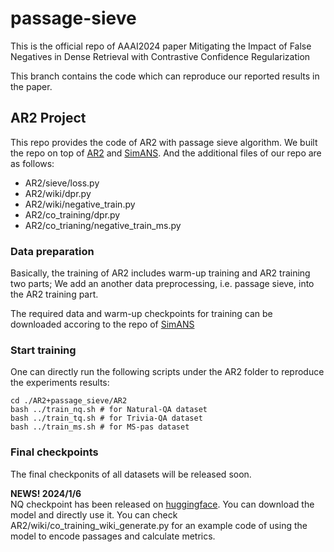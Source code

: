 # passage-sieve
This is the official repo of AAAI2024 paper Mitigating the Impact of False Negatives in Dense Retrieval with Contrastive Confidence Regularization

This branch contains the code which can reproduce our reported results in the paper. 

## AR2 Project

This repo provides the code of AR2 with passage sieve algorithm. We built the repo on top of [AR2](https://github.com/microsoft/AR2/tree/main/AR2)  and [SimANS](https://github.com/microsoft/SimXNS/tree/main/SimANS). And the additional files of our repo are as follows:
 -  AR2/sieve/loss.py
 -  AR2/wiki/dpr.py
 -  AR2/wiki/negative_train.py
 -  AR2/co_training/dpr.py
 -  AR2/co_trianing/negative_train_ms.py

### Data preparation
Basically, the training of AR2 includes warm-up training and AR2 training two parts; We add an another data preprocessing, i.e. passage sieve, into the AR2 training part.

The required data and warm-up checkpoints for training can be downloaded accoring to the repo of [SimANS](https://github.com/microsoft/SimXNS/tree/main/SimANS) 

### Start training
One can directly run the following scripts under the AR2 folder to reproduce the experiments results:
```
cd ./AR2+passage_sieve/AR2
bash ../train_nq.sh # for Natural-QA dataset
bash ../train_tq.sh # for Trivia-QA dataset
bash ../train_ms.sh # for MS-pas dataset
```

### Final checkpoints
The final checkponits of all datasets will be released soon.

**NEWS! 2024/1/6** \
NQ checkpoint has been released on [huggingface](https://huggingface.co/wangsky/AR2-sieved-NQ). You can download the model and directly use it.  You can check AR2/wiki/co_training_wiki_generate.py for an example code of using the model to encode passages and calculate metrics.

